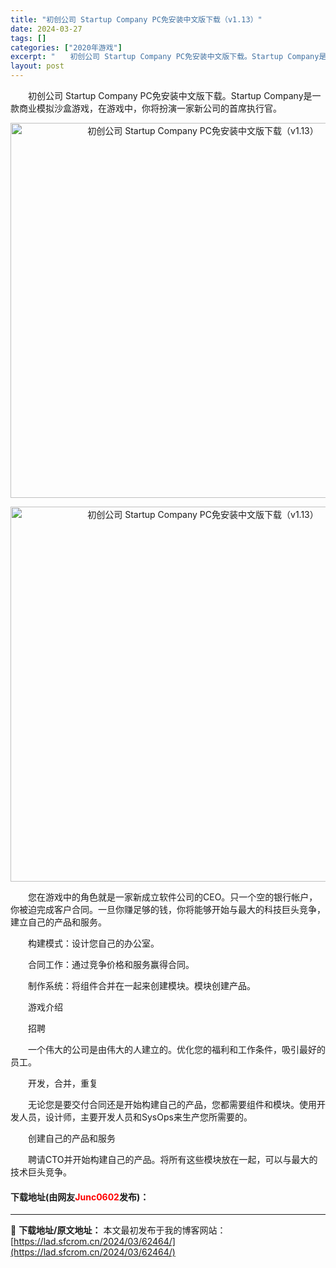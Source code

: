 ```yaml
---
title: "初创公司 Startup Company PC免安装中文版下载（v1.13）"
date: 2024-03-27
tags: []
categories: ["2020年游戏"]
excerpt: "　　初创公司 Startup Company PC免安装中文版下载。Startup Company是一款商业模拟沙盒游戏，在游戏中，你将扮演一家新公司的首席执行官。 　　您在游戏中的角色就是一家新成立软件公司的CEO。只一个空的银行帐户，你被迫完成客户合同。一旦你赚足够的钱，你将能够开始与最大的科技&hellip;"
layout: post
---
```


 <p>　　初创公司 Startup Company PC免安装中文版下载。Startup Company是一款商业模拟沙盒游戏，在游戏中，你将扮演一家新公司的首席执行官。</p> <p align="center"><img align="" border="0" src="https://www.2023game.com/d/file/p/2020/12-22/71d4410dfc8964da78aeaed54a3560f7.jpg" width="600" alt="初创公司 Startup Company PC免安装中文版下载（v1.13）" /></p> <p align="center"><img align="" border="0" src="https://www.2023game.com/d/file/p/2020/12-22/338b476df70b7cbb7f686b0d5f804999.jpg" width="600" alt="初创公司 Startup Company PC免安装中文版下载（v1.13）" /></p> <p>　　您在游戏中的角色就是一家新成立软件公司的CEO。只一个空的银行帐户，你被迫完成客户合同。一旦你赚足够的钱，你将能够开始与最大的科技巨头竞争，建立自己的产品和服务。</p> <p>　　构建模式：设计您自己的办公室。</p> <p>　　合同工作：通过竞争价格和服务赢得合同。</p> <p>　　制作系统：将组件合并在一起来创建模块。模块创建产品。</p> <p>　　游戏介绍</p> <p>　　招聘</p> <p>　　一个伟大的公司是由伟大的人建立的。优化您的福利和工作条件，吸引最好的员工。</p> <p>　　开发，合并，重复</p> <p>　　无论您是要交付合同还是开始构建自己的产品，您都需要组件和模块。使用开发人员，设计师，主要开发人员和SysOps来生产您所需要的。</p> <p>　　创建自己的产品和服务</p> <p>　　聘请CTO并开始构建自己的产品。将所有这些模块放在一起，可以与最大的技术巨头竞争。</p> <p><h4>下载地址(由网友<font color="red">Junc0602</font>发布)：</h4></p> 

---
📖 **下载地址/原文地址：** 本文最初发布于我的博客网站：[https://lad.sfcrom.cn/2024/03/62464/](https://lad.sfcrom.cn/2024/03/62464/)
